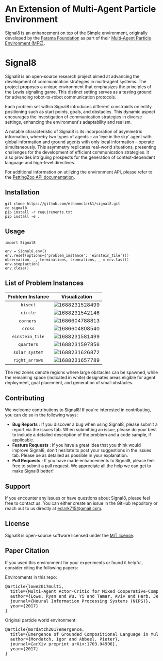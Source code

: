 # An Extension of Multi-Agent Particle Environment

Signal8 is an enhancement on top of the Simple environment, originally developed by the [Farama Foundation](https://farama.org/) as part of their [Multi-Agent Particle Environment (MPE)](https://pettingzoo.farama.org/environments/mpe/).

# Signal8

Signal8 is an open-source research project aimed at advancing the development of communication strategies in multi-agent systems. The project proposes a unique environment that emphasizes the principles of the Lewis signaling game. This distinct setting serves as a testing ground for advancing robot-to-robot communication protocols.

Each problem set within Signal8 introduces different constraints on entity positioning such as start points, goals, and obstacles. This dynamic aspect encourages the investigation of communication strategies in diverse settings, enhancing the environment's adaptability and realism.

A notable characteristic of Signal8 is its incorporation of asymmetric information, whereby two types of agents – an 'eye in the sky' agent with global information and ground agents with only local information – operate simultaneously. This asymmetry replicates real-world situations, presenting challenges for the development of efficient communication strategies. It also provides intriguing prospects for the generation of context-dependent language and high-level directives.

For additional information on utilizing the environment API, please refer to the [PettingZoo API documentation](https://pettingzoo.farama.org/content/basic_usage/).

## Installation

```
git clone https://github.com/ethanmclark1/signal8.git
cd signal8
pip install -r requirements.txt
pip install -e .
```

## Usage

```
import Signal8

env = Signal8.env()
env.reset(options={'problem_instance': 'einstein_tile'}))
observation, _, terminations, truncations, _ = env.last()
env.step(action)
env.close()
```

## List of Problem Instances

| Problem Instance |                 Visualization                 |
| :---------------: | :--------------------------------------------: |
|    ``bisect``    | ![1688231528499](image/README/1688231528499.png) |
|    ``circle``    | ![1688231542146](image/README/1688231542146.png) |
|   ``corners``    | ![1686604788813](image/README/1686604788813.png) |
|     ``cross``     | ![1686604808540](image/README/1686604808540.png) |
| ``einstein_tile`` | ![1688231581499](image/README/1688231581499.png) |
|   ``quarters``   | ![1688231597856](image/README/1688231597856.png) |
| ``solar_system`` | ![1688231626872](image/README/1688231626872.png) |
| ``right_arrows`` | ![1688231657789](image/README/1688231657789.png) |

The red zones denote regions where large obstacles can be spawned, while the remaining space (indicated in white) designates areas eligible for agent deployment, goal placement, and generation of small obstacles.

## Contributing

We welcome contributions to Signal8! If you're interested in contributing, you can do so in the following ways:

* **Bug Reports** : If you discover a bug when using Signal8, please submit a report via the issues tab. When submitting an issue, please do your best to include a detailed description of the problem and a code sample, if applicable.
* **Feature Requests** : If you have a great idea that you think would improve Signal8, don't hesitate to post your suggestions in the issues tab. Please be as detailed as possible in your explanation.
* **Pull Requests** : If you have made enhancements to Signal8, please feel free to submit a pull request. We appreciate all the help we can get to make Signal8 better!

## Support

If you encounter any issues or have questions about Signal8, please feel free to contact us. You can either create an issue in the GitHub repository or reach out to us directly at [eclark715@gmail.com](mailto:eclark715@gmail.com).

## License

Signal8 is open-source software licensed under the [MIT license](https://chat.openai.com/LINK_TO_YOUR_LICENSE).

## Paper Citation

If you used this environment for your experiments or found it helpful, consider citing the following papers:

Environments in this repo:

<pre>
@article{lowe2017multi,
  title={Multi-Agent Actor-Critic for Mixed Cooperative-Competitive Environments},
  author={Lowe, Ryan and Wu, Yi and Tamar, Aviv and Harb, Jean and Abbeel, Pieter and Mordatch, Igor},
  journal={Neural Information Processing Systems (NIPS)},
  year={2017}
}
</pre>

Original particle world environment:

<pre>
@article{mordatch2017emergence,
  title={Emergence of Grounded Compositional Language in Multi-Agent Populations},
  author={Mordatch, Igor and Abbeel, Pieter},
  journal={arXiv preprint arXiv:1703.04908},
  year={2017}
}
</pre>
